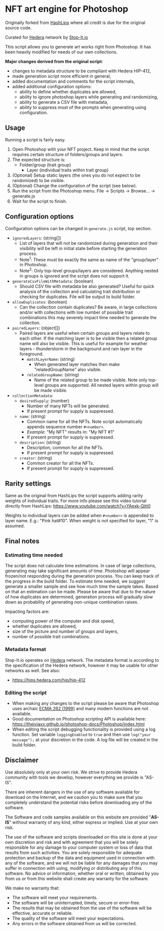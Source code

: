 # NFT art engine for Photoshop
Originally forked from [HashLips](hashlips_art_engine_ps_script) where all credit is due for the original source code.

Curated for [Hedera](https://hedera.com) network by [Stop-It.io](https://stop-it.io)

This script allows you to generate art works right from Photoshop. 
It has been heavily modified for needs of our own collections.

**Major changes derived from the original script**:
- changes to metadata structure to be compliant with Hedera HIP-412,
- made generation script more efficient in general,
- added documentation and comments for the script internals,
- added additional configuration options:
  - ability to define whether duplicates are allowed,
  - ability to ignore photoshop layers while generating and randomizing,
  - ability to generate a CSV file with metadata,
  - ability to suppress most of the prompts when generating using configuration.

## Usage
Running a script is fairly easy.
1. Open Photoshop with your NFT project. Keep in mind that the script requires certain structure of folders/groups and layers.
2. The expected structure is:
   - Folder/group (trait group)
     - Layer (individual traits within trait group)
3. (Optional) Setup static layers (the ones you do not expect to be randomized) to be visible.
4. (Optional) Change the configuration of the script (see below).
5. Run the script from the Photoshop menu. File -> Scripts -> Browse... -> generate.js
6. Wait for the script to finish.

## Configuration options
Configuration options can be changed in `generate.js` script, top section.
- `ignoredLayers`: (string[])
  - List of layers that will not be randomized during generation and their visibility will be left in initial state before starting the generation process.
  - Note<sup>1</sup>: These must be exactly the same as name of the "group/layer" in Photoshop.
  - Note<sup>2</sup>: Only top-level groups/layers are considered. Anything nested in groups is ignored and the script does not support it.
- `generateCsvFileWithMetadata`: (boolean)
  - Should CSV file with metadata be also generated? Useful for quick analysis of the collection and calculating trait distribution or checking for duplicates. File will be output to build folder.
- `allowDuplicates`: (boolean)
  - Can the collection contain duplicates? Be aware, in large collections and/or with collections with low number of possible trait combinations this may severely impact time needed to generate the collection.
- `pairedLayers`: (object[])
  - Paired layers are useful when certain groups and layers relate to each other. If the matching layer is to be visible then a related group name will also be visible. This is useful for example for weather layers - thunderstorm in the background and rain layer in the foreground.
    - `matchLayerName`: (string)
      - When generated layer matches then make "relatedGroupName" also visible.
    - `relatedGroupName`: (string)
      - Name of the related group to be made visible. Note only top-level groups are supported. All nested layers within group will be made visible.
- `collectionMetadata`:
  - `desiredSupply`: (number)
    - Number of many NFTs will be generated.
    - If present prompt for supply is suppressed.
  - `name`: (string)
    - Common name for all the NFTs. Note script automatically appends sequence number  `#<number>`.
    - *Example*: "My NFT" results in: "My NFT #1"
    - If present prompt for supply is suppressed.
  - `description`: (string)
    - Description, common for all the NFTs.
    - If present prompt for supply is suppressed.
  - `creator`: (string)
    - Common creator for all the NFTs.
    - If present prompt for supply is suppressed.

## Rarity settings
Same as the original from HashLips the script supports adding rarity weights of individual traits.
For more info please see this video tutorial directly from HashLips: https://www.youtube.com/watch?v=YAexk-Qjtt0

Weights to individual layers can be added when `#<number>` is appended to layer name. E.g.: "Pink hat#10".
When weight is not specified for layer, "1" is assumed.

## Final notes
### Estimating time needed
The script does not calculate time estimations. In case of large collections, generating may take significant amounts of time.
Photoshop will appear frozen/not responding during the generation process. You can keep track of the progress in the build folder.
To estimate time needed, we suggest generate a smaller sample and see how much time the sample takes. Based on that an estimation can be made.
Please be aware that due to the nature of how duplicates are determined, generation process will gradually slow down as probability of generating non-unique combination raises.

Impacting factors are:
 - computing power of the computer and disk speed,
 - whether duplicates are allowed,
 - size of the picture and number of groups and layers,
 - number of possible trait combinations.

### Metadata format
Stop-It.io operates on [Hedera](https://hedera.com) network. The metadata format is according to the specification of the Hedera network, however it may be usable for other networks as well.
See also:
 - https://hips.hedera.com/hip/hip-412

### Editing the script
- When making any changes to the script please be aware that Photoshop uses archaic [ECMA 262 (1999)](https://www.ecma-international.org/wp-content/uploads/ECMA-262_3rd_edition_december_1999.pdf) and many modern functions are not available.
- Good documentation on Photoshop scripting API is available here: https://theiviaxx.github.io/photoshop-docs/Photoshop/index.html
- When editing the script debugging functionality is provided using a log function. Set variable `loggingEnabled` to `true` and then use `log("your message");` at your discretion in the code. A log file will be created in the build folder.

## Disclaimer
Use absolutely only at your own risk. We strive to provide Hedera community with tools we develop, however everything we provide is "AS-IS".

There are inherent dangers in the use of any software available for download on the Internet, and we caution you to make sure that you completely understand the potential risks before downloading any of the software.

The Software and code samples available on this website are provided "**AS-IS**" without warranty of any kind, either express or implied. Use at your own risk.

The use of the software and scripts downloaded on this site is done at your own discretion and risk and with agreement that you will be solely responsible for any damage to your computer system or loss of data that results from such activities. You are solely responsible for adequate protection and backup of the data and equipment used in connection with any of the software, and we will not be liable for any damages that you may suffer in connection with using, modifying or distributing any of this software. No advice or information, whether oral or written, obtained by you from us or from this website shall create any warranty for the software.

We make no warranty that:
- The software will meet your requirements.
- The software will be uninterrupted, timely, secure or error-free.
- The results that may be obtained from the use of the software will be effective, accurate or reliable.
- The quality of the software will meet your expectations.
- Any errors in the software obtained from us will be corrected.